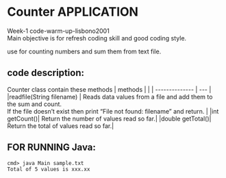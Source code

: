 # Counter APPLICATION

Week-1 code-warm-up-lisbono2001 <br />
Main objective is for refresh coding skill and good coding style.

use for counting numbers and sum them from text file.

## code description:

Counter class contain these methods
|       methods  |     |
| -------------- | --- |
|readfile(String filename) |	Reads data values from a file and add them to the sum and count.<br />If the file doesn’t exist then print “File not found: filename” and return. |
|int getCount()| Return the number of values read so far.|
|double getTotal()|	Return the total of values read so far.|

## FOR RUNNING Java:
```
cmd> java Main sample.txt
Total of 5 values is xxx.xx
```
